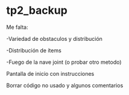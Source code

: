 # tp2_backup

Me falta:

-Variedad de obstaculos y distribución

-Distribución de ítems

-Fuego de la nave joint (o probar otro metodo)

Pantalla de inicio con instrucciones

Borrar código no usado y algunos comentarios
